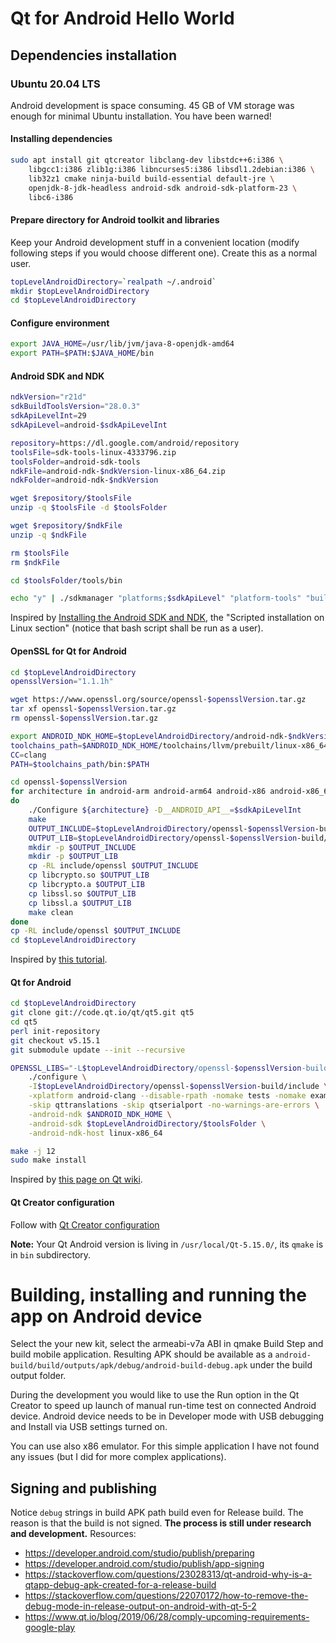 # Qt for Android Hello World

## Dependencies installation

### Ubuntu 20.04 LTS

Android development is space consuming. 45 GB of VM storage was enough
for minimal Ubuntu installation. You have been warned!

#### Installing dependencies

```bash
sudo apt install git qtcreator libclang-dev libstdc++6:i386 \
    libgcc1:i386 zlib1g:i386 libncurses5:i386 libsdl1.2debian:i386 \
    lib32z1 cmake ninja-build build-essential default-jre \
    openjdk-8-jdk-headless android-sdk android-sdk-platform-23 \
    libc6-i386
```

#### Prepare directory for Android toolkit and libraries

Keep your Android development stuff in a convenient location (modify
following steps if you would choose different one). Create this
as a normal user.

```bash
topLevelAndroidDirectory=`realpath ~/.android`
mkdir $topLevelAndroidDirectory
cd $topLevelAndroidDirectory
```

#### Configure environment

```bash
export JAVA_HOME=/usr/lib/jvm/java-8-openjdk-amd64
export PATH=$PATH:$JAVA_HOME/bin
```

#### Android SDK and NDK

```bash
ndkVersion="r21d"
sdkBuildToolsVersion="28.0.3"
sdkApiLevelInt=29
sdkApiLevel=android-$sdkApiLevelInt

repository=https://dl.google.com/android/repository
toolsFile=sdk-tools-linux-4333796.zip
toolsFolder=android-sdk-tools
ndkFile=android-ndk-$ndkVersion-linux-x86_64.zip
ndkFolder=android-ndk-$ndkVersion

wget $repository/$toolsFile
unzip -q $toolsFile -d $toolsFolder

wget $repository/$ndkFile
unzip -q $ndkFile

rm $toolsFile
rm $ndkFile

cd $toolsFolder/tools/bin

echo "y" | ./sdkmanager "platforms;$sdkApiLevel" "platform-tools" "build-tools;$sdkBuildToolsVersion"
```

Inspired by [Installing the Android SDK and NDK][SDK NDK], the "Scripted installation
on Linux section" (notice that bash script shall be run as a user).

[SDK NDK]: https://wiki.qt.io/Android#Installing_the_Android_SDK_and_NDK

#### OpenSSL for Qt for Android

```bash
cd $topLevelAndroidDirectory
opensslVersion="1.1.1h"

wget https://www.openssl.org/source/openssl-$opensslVersion.tar.gz
tar xf openssl-$opensslVersion.tar.gz
rm openssl-$opensslVersion.tar.gz

export ANDROID_NDK_HOME=$topLevelAndroidDirectory/android-ndk-$ndkVersion
toolchains_path=$ANDROID_NDK_HOME/toolchains/llvm/prebuilt/linux-x86_64
CC=clang
PATH=$toolchains_path/bin:$PATH

cd openssl-$opensslVersion
for architecture in android-arm android-arm64 android-x86 android-x86_64
do
    ./Configure ${architecture} -D__ANDROID_API__=$sdkApiLevelInt
    make
    OUTPUT_INCLUDE=$topLevelAndroidDirectory/openssl-$opensslVersion-build/include
    OUTPUT_LIB=$topLevelAndroidDirectory/openssl-$opensslVersion-build/lib/${architecture}
    mkdir -p $OUTPUT_INCLUDE
    mkdir -p $OUTPUT_LIB
    cp -RL include/openssl $OUTPUT_INCLUDE
    cp libcrypto.so $OUTPUT_LIB
    cp libcrypto.a $OUTPUT_LIB
    cp libssl.so $OUTPUT_LIB
    cp libssl.a $OUTPUT_LIB
    make clean
done
cp -RL include/openssl $OUTPUT_INCLUDE
cd $topLevelAndroidDirectory
```

Inspired by [this tutorial](https://proandroiddev.com/tutorial-compile-openssl-to-1-1-1-for-android-application-87137968fee).

#### Qt for Android

```bash
cd $topLevelAndroidDirectory
git clone git://code.qt.io/qt/qt5.git qt5
cd qt5
perl init-repository
git checkout v5.15.1
git submodule update --init --recursive

OPENSSL_LIBS="-L$topLevelAndroidDirectory/openssl-$opensslVersion-build/lib/ -lssl -lcrypto" \
    ./configure \
    -I$topLevelAndroidDirectory/openssl-$opensslVersion-build/include \
    -xplatform android-clang --disable-rpath -nomake tests -nomake examples \
    -skip qttranslations -skip qtserialport -no-warnings-are-errors \
    -android-ndk $ANDROID_NDK_HOME \
    -android-sdk $topLevelAndroidDirectory/$toolsFolder \
    -android-ndk-host linux-x86_64 

make -j 12
sudo make install
```

Inspired by [this page on Qt wiki](https://wiki.qt.io/Android#Building_Qt).

#### Qt Creator configuration

Follow with [Qt Creator configuration](https://wiki.qt.io/Android#Configuring_Qt_Creator)

**Note:** Your Qt Android version is living in `/usr/local/Qt-5.15.0/`, its `qmake` is in `bin` subdirectory.

# Building, installing and running the app on Android device

Select the your new kit, select the armeabi-v7a ABI in qmake Build Step
and build mobile application. Resulting APK should be available as a
`android-build/build/outputs/apk/debug/android-build-debug.apk` under the build
output folder.

During the development you would like to use the Run option in the Qt Creator to speed up
launch of manual run-time test on connected Android device. Android device needs to be in
Developer mode with USB debugging and Install via USB settings turned on.

You can use also x86 emulator. For this simple application I have not found any issues
(but I did for more complex applications).

## Signing and publishing

Notice `debug` strings in build APK path build even for Release build. The reason is that
the build is not signed. **The process is still under research and development.** Resources:

* https://developer.android.com/studio/publish/preparing
* https://developer.android.com/studio/publish/app-signing
* https://stackoverflow.com/questions/23028313/qt-android-why-is-a-qtapp-debug-apk-created-for-a-release-build
* https://stackoverflow.com/questions/22070172/how-to-remove-the-debug-mode-in-release-output-on-android-with-qt-5-2
* https://www.qt.io/blog/2019/06/28/comply-upcoming-requirements-google-play
